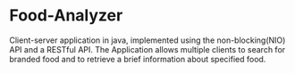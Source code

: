 # Food-Analyzer

Client-server application in java, implemented using the non-blocking(NIO) API and a RESTful API.
The Application allows multiple clients to search for branded food and to retrieve a brief information about specified food.
